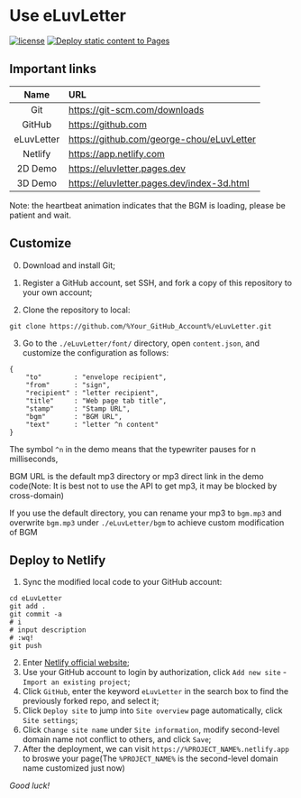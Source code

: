# Use eLuvLetter

[![license](https://img.shields.io/github/license/george-chou/eLuvLetter.svg)](https://github.com/george-chou/eLuvLetter/blob/master/LICENSE)
[![Deploy static content to Pages](https://github.com/george-chou/eLuvLetter/actions/workflows/static.yml/badge.svg?branch=main)](https://github.com/george-chou/eLuvLetter/actions/workflows/static.yml)

## Important links
|    Name    | URL                                          |
| :--------: | :------------------------------------------- |
|    Git     | <https://git-scm.com/downloads>              |
|   GitHub   | <https://github.com>                         |
| eLuvLetter | <https://github.com/george-chou/eLuvLetter>  |
|  Netlify   | <https://app.netlify.com>                    |
|  2D Demo   | <https://eluvletter.pages.dev>               |
|  3D Demo   | <https://eluvletter.pages.dev/index-3d.html> |

Note: the heartbeat animation indicates that the BGM is loading, please be patient and wait.

## Customize

0. Download and install Git;

1. Register a GitHub account, set SSH, and fork a copy of this repository to your own account;

2. Clone the repository to local:
```
git clone https://github.com/%Your_GitHub_Account%/eLuvLetter.git
```

3. Go to the `./eLuvLetter/font/` directory, open `content.json`, and customize the configuration as follows:

```
{
    "to"        : "envelope recipient",
    "from"      : "sign",
    "recipient" : "letter recipient",
    "title"     : "Web page tab title",
    "stamp"     : "Stamp URL",
    "bgm"       : "BGM URL",
    "text"      : "letter ^n content"
}
```

The symbol `^n` in the demo means that the typewriter pauses for n milliseconds,

BGM URL is the default mp3 directory or mp3 direct link in the demo code(Note: It is best not to use the API to get mp3, it may be blocked by cross-domain)

If you use the default directory, you can rename your mp3 to `bgm.mp3` and overwrite `bgm.mp3` under `./eLuvLetter/bgm` to achieve custom modification of BGM

## Deploy to Netlify
1. Sync the modified local code to your GitHub account:
```
cd eLuvLetter
git add .
git commit -a
# i
# input description
# :wq!
git push
```
2. Enter [Netlify official website](https://app.netlify.com);
3. Use your GitHub account to login by authorization, click `Add new site` - `Import an existing project`;
4. Click `GitHub`, enter the keyword `eLuvLetter` in the search box to find the previously forked repo, and select it;
5. Click `Deploy site` to jump into `Site overview` page automatically, click `Site settings`;
6. Click `Change site name` under `Site information`, modify second-level domain name not conflict to others, and click `Save`;
7. After the deployment, we can visit `https://%PROJECT_NAME%.netlify.app` to broswe your page(The `%PROJECT_NAME%` is the second-level domain name customized just now)

*Good luck!*
